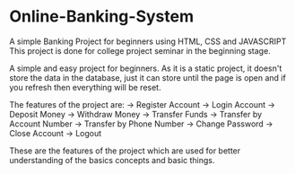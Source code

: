 # Online-Banking-System
A simple Banking Project for beginners using HTML, CSS and JAVASCRIPT
This project is done for college project seminar in the beginning stage.

A simple and easy project for beginners.
As it is a static project, it doesn't store the data in the database, just it can store until the page is open and if you refresh then everything will be reset.

The features of the project are:
-> Register Account
-> Login Account
-> Deposit Money
-> Withdraw Money
-> Transfer Funds
  -> Transfer by Account Number
  -> Transfer by Phone Number
-> Change Password
-> Close Account
-> Logout

These are the features of the project which are used for better understanding of the basics concepts and  basic things.
